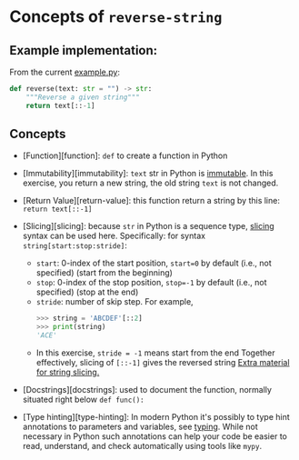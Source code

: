 # Concepts of `reverse-string`

## Example implementation:

From the current [example.py](https://github.com/exercism/python/blob/master/exercises/reverse-string/example.py):

```python
def reverse(text: str = "") -> str:
    """Reverse a given string"""
    return text[::-1]
```

## Concepts

- [Function][function]: `def` to create a function in Python
- [Immutability][immutability]: `text` str in Python is [immutable](https://docs.python.org/3/library/stdtypes.html#text-sequence-type-str).
  In this exercise, you return a new string, the old string `text` is not changed.
- [Return Value][return-value]: this function return a string by this line: `return text[::-1]`
- [Slicing][slicing]: because `str` in Python is a sequence type, [slicing](https://docs.python.org/3/reference/expressions.html#slicings) syntax can be used here. Specifically: for syntax `string[start:stop:stride]`:

  - `start`: 0-index of the start position, `start=0` by default (i.e., not specified) (start from the beginning)
  - `stop`: 0-index of the stop position, `stop=-1` by default (i.e., not specified) (stop at the end)
  - `stride`: number of skip step. For example,
    ```python
    >>> string = 'ABCDEF'[::2]
    >>> print(string)
    'ACE'
    ```
  - In this exercise, `stride = -1` means start from the end
    Together effectively, slicing of `[::-1]` gives the reversed string
    [Extra material for string slicing.](https://www.digitalocean.com/community/tutorials/how-to-index-and-slice-strings-in-python-3)

- [Docstrings][docstrings]: used to document the function, normally situated right below `def func():`
- [Type hinting][type-hinting]: In modern Python it's possibly to type hint annotations to parameters and variables, see [typing](https://docs.python.org/3/library/typing.html#module-typing). While not necessary in Python such annotations can help your code be easier to read, understand, and check automatically using tools like `mypy`.

